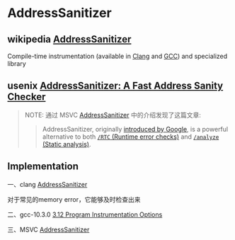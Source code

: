 # AddressSanitizer



## wikipedia [AddressSanitizer](https://en.wikipedia.org/wiki/AddressSanitizer)

 Compile-time instrumentation (available in [Clang](https://en.wikipedia.org/wiki/Clang) and [GCC](https://en.wikipedia.org/wiki/GNU_Compiler_Collection)) and specialized library

## usenix [AddressSanitizer: A Fast Address Sanity Checker](https://www.usenix.org/conference/atc12/technical-sessions/presentation/serebryany)

> NOTE: 通过 MSVC [AddressSanitizer](https://docs.microsoft.com/en-us/cpp/sanitizers/asan?view=msvc-170) 中的介绍发现了这篇文章:
>
> > AddressSanitizer, originally [introduced by Google](https://www.usenix.org/conference/atc12/technical-sessions/presentation/serebryany), is a powerful alternative to both [`/RTC` (Runtime error checks)](https://docs.microsoft.com/en-us/cpp/build/reference/rtc-run-time-error-checks?view=msvc-170) and [`/analyze` (Static analysis)](https://docs.microsoft.com/en-us/cpp/build/reference/analyze-code-analysis?view=msvc-170).
>
> 



## Implementation

一、clang [AddressSanitizer](https://clang.llvm.org/docs/AddressSanitizer.html)

对于常见的memory error，它能够及时检查出来

二、gcc-10.3.0 [3.12 Program Instrumentation Options](https://gcc.gnu.org/onlinedocs/gcc-10.3.0/gcc/Instrumentation-Options.html#Instrumentation-Options)

三、MSVC [AddressSanitizer](https://docs.microsoft.com/en-us/cpp/sanitizers/asan?view=msvc-170)

